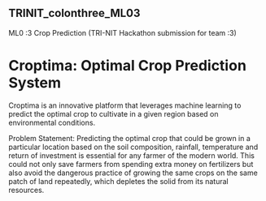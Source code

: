 ## TRINIT_colonthree_ML03
ML0 :3 Crop Prediction (TRI-NIT Hackathon submission for team :3) 

# Croptima: Optimal Crop Prediction System
Croptima is an innovative platform that leverages machine learning to predict the optimal crop to cultivate in a given region based on environmental conditions. 

Problem Statement: Predicting the optimal crop that could be grown in a particular location based on the
soil composition, rainfall, temperature and return of investment is essential for any
farmer of the modern world. This could not only save farmers from spending extra
money on fertilizers but also avoid the dangerous practice of growing the same crops
on the same patch of land repeatedly, which depletes the solid from its natural
resources.

